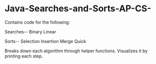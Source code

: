 # Java-Searches-and-Sorts-AP-CS-
Contains code for the following: 

Searches--
  Binary
  Linear

Sorts--
  Selection
  Insertion
  Merge
  Quick
  
Breaks down each algorithm through helper functions. Visualizes it by printing each step.
